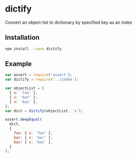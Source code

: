 # dictify

Convert an object-list to dictionary by specified key as an index


## Installation

```bash
npm install --save dictify
```


## Example

```js
var assert = require('assert');
var dictify = require('../index');

var objectList = [
  { x: 'foo' },
  { x: 'bar' },
  { x: 'baz' },
];
var dict = dictify(objectList, 'x');

assert.deepEqual(
  dict,
  {
    foo: { x: 'foo' },
    bar: { x: 'bar' },
    baz: { x: 'baz' },
  }
);
```
